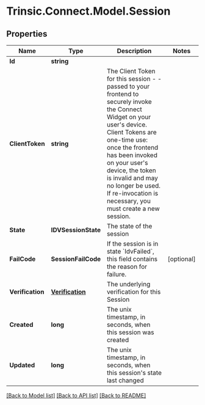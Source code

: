 # Trinsic.Connect.Model.Session

## Properties

Name | Type | Description | Notes
------------ | ------------- | ------------- | -------------
**Id** | **string** |  | 
**ClientToken** | **string** | The Client Token for this session - - passed to your frontend to securely invoke the Connect Widget on your user&#39;s device.                Client Tokens are one-time use: once the frontend has been invoked on your user&#39;s device, the token is invalid and may no longer be used.  If re-invocation is necessary, you must create a new session. | 
**State** | **IDVSessionState** | The state of the session | 
**FailCode** | **SessionFailCode** | If the session is in state &#x60;IdvFailed&#x60;, this field contains the reason for failure. | [optional] 
**Verification** | [**Verification**](Verification.md) | The underlying verification for this Session | 
**Created** | **long** | The unix timestamp, in seconds, when this session was created | 
**Updated** | **long** | The unix timestamp, in seconds, when this session&#39;s state last changed | 

[[Back to Model list]](../README.md#documentation-for-models) [[Back to API list]](../README.md#documentation-for-api-endpoints) [[Back to README]](../README.md)

